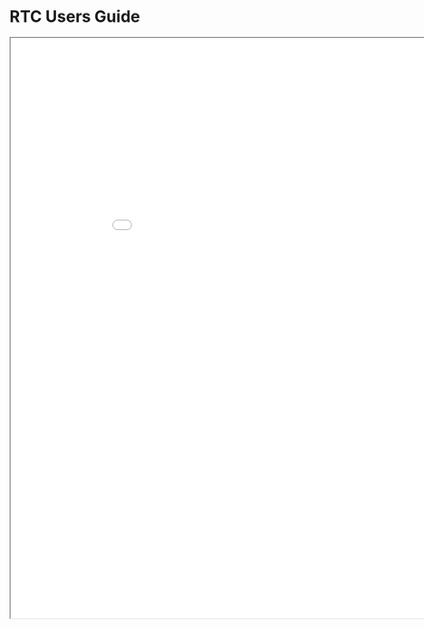# RTC Users Guide

<iframe src = "/ViewerJS/#../guides/Sentinel_RTC_Users_Guide.pdf" 
        width='960' height='1024' allowfullscreen webkitallowfullscreen>
</iframe>
